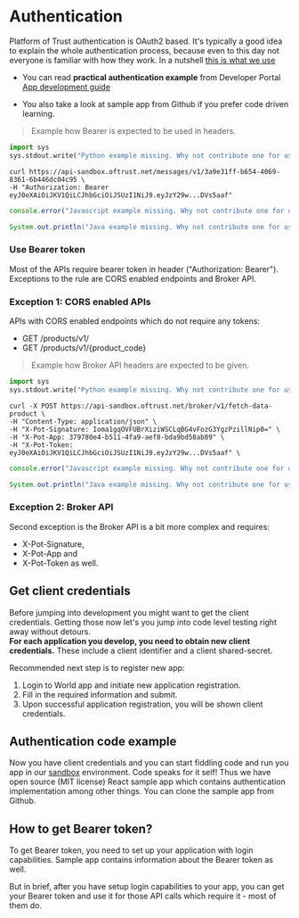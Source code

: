 # Authentication

Platform of Trust authentication is OAuth2 based. It's typically a good idea to explain the whole authentication process, because even to this day not everyone is familiar with how they work. In a nutshell [this is what we use](https://www.oauth.com/oauth2-servers/single-page-apps/#authorization)

* You can read **practical authentication example** from Developer Portal [App development guide](https://developers.oftrust.net/guides/build-apps) 

* You also take a look at sample app from Github if you prefer code driven learning. 

> Example how Bearer is expected to be used in headers. 

```python
import sys
sys.stdout.write("Python example missing. Why not contribute one for us?")
```

```shell
curl https://api-sandbox.oftrust.net/messages/v1/3a9e31ff-b654-4069-8361-6b446dc04c95 \
-H "Authorization: Bearer eyJ0eXAiOiJKV1QiLCJhbGciOiJSUzI1NiJ9.eyJzY29w...DVs5aaf"
```

```javascript
console.error("Javascript example missing. Why not contribute one for us?");
```

```java
System.out.println("Java example missing. Why not contribute one for us?");
```

### Use Bearer token

Most of the APIs require bearer token in header ("Authorization: Bearer"). Exceptions to the rule are CORS enabled endpoints and Broker API. 

### Exception 1: CORS enabled APIs

APIs with CORS enabled endpoints which do not require any tokens: 

* GET /products/v1/
* GET /products/v1/{product_code}

> Example how Broker API headers are expected to be given. 

```python
import sys
sys.stdout.write("Python example missing. Why not contribute one for us?")
```

```shell
curl -X POST https://api-sandbox.oftrust.net/broker/v1/fetch-data-product \
-H "Content-Type: application/json" \
-H "X-Pot-Signature: Ioma1gqOVFUBrXiziWSCLqBG4vFozG3YgzPzillNip0=" \
-H "X-Pot-App: 379780e4-b511-4fa9-aef8-bda9bd58ab89" \
-H "X-Pot-Token: eyJ0eXAiOiJKV1QiLCJhbGciOiJSUzI1NiJ9.eyJzY29w...DVs5aaf" \
```

```javascript
console.error("Javascript example missing. Why not contribute one for us?");
```


```java
System.out.println("Java example missing. Why not contribute one for us?");
```
### Exception 2: Broker API   

Second exception is the Broker API is a bit more complex and requires:

* X-Pot-Signature, 
* X-Pot-App and 
* X-Pot-Token as well. 

## Get client credentials

Before jumping into development you might want to get the client credentials. Getting those now let's you jump into code level testing right away without detours.  
**For each application you develop, you need to obtain new client credentials.** These include a client identifier and a client shared-secret. 

Recommended next step is to register new app:

1. Login to World app and initiate new application registration. 
2. Fill in the required information and submit. 
3. Upon successful application registration, you will be shown client credentials. 

## Authentication code example

Now you have client credentials and you can start fiddling code and run you app in our [sandbox](https://developers.oftrust.net/guides/sandbox) environment. 
Code speaks for it self! Thus we have open source (MIT license) React sample app which contains authentication implementation among other things. You can clone the sample app from Github. 

## How to get Bearer token?

To get Bearer token, you need to set up your application with login capabilities. Sample app contains information about the Bearer token as well. 

But in brief, after you have setup login capabilities to your app, you can get your Bearer token and use it for those API calls which require it - most of them do.
